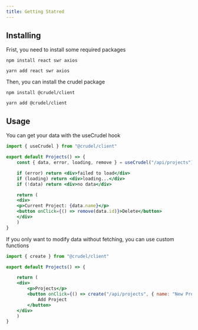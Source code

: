 ```yaml
---
title: Getting Statred
---
```


## Installing

Frist, you need to install some required packages

```
npm install react swr axios

yarn add react swr axios
```

Then, you can install the crudel package

```
npm install @crudel/client

yarn add @crudel/client
```

## Usage

You can get your data with the useCrudel hook

```jsx
import { useCrudel } from "@crudel/client"

export default Projects() => {
    const { data, error, loading, remove } = useCrudel("/api/projects");

    if (error) return <div>failed to load</div>
    if (loading) return <div>loading...</div>
    if (!data) return <div>no data</div>

    return (
    <div>
    <p>Current Project: {data.name}</p>
    <button onClick={() => remove(data.id)}>Delete</button>
    </div>
    )
}
```

If you only want to modify data without fetching, you can use custom functions

```jsx
import { create } from "@crudel/client"

export default Projects() => {

    return (
    <div>
        <p>Projects</p>
        <button onClick={() => create("/api/projects", { name: "New Project" })}>
            Add Project
        </button>
    </div>
    )
}
```
